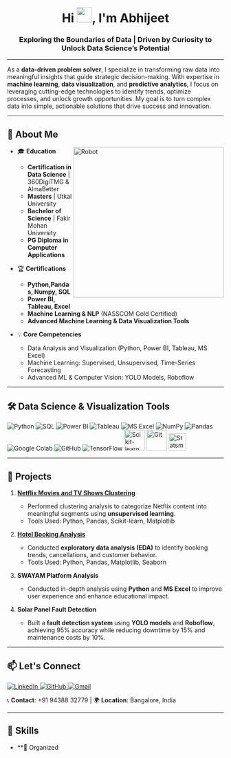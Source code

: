 <h1 align="center"> Hi <img src="https://media.giphy.com/media/hvRJCLFzcasrR4ia7z/giphy.gif" width="35px">, I'm Abhijeet</h1>

<h3 align="center"> Exploring the Boundaries of Data | Driven by Curiosity to Unlock Data Science’s Potential</h3>

---

As a **data-driven problem solver**, I specialize in transforming raw data into meaningful insights that guide strategic decision-making. With expertise in **machine learning**, **data visualization**, and **predictive analytics**, I focus on leveraging cutting-edge technologies to identify trends, optimize processes, and unlock growth opportunities. My goal is to turn complex data into simple, actionable solutions that drive success and innovation.

---

## 🌟 About Me

<p align="left">
    <img src="https://camo.githubusercontent.com/80790b1465d51a02453bb5551c9ef76faf52dcdf48804221641749e4c1cec986/68747470733a2f2f6d656469612e74656e6f722e636f6d2f436967707a6170656d736f41414141692f68692d726f626f742e676966" alt="Robot" width="350" align="right">
</p>

- 🎓 **Education**
    - **Certification in Data Science** | 360DigiTMG & AlmaBetter
    - **Masters** | Utkal University
    - **Bachelor of Science** | Fakir Mohan University
    - **PG Diploma in Computer Applications**

- 🏆 **Certifications**
    - **Python,Pandas, Numpy, SQL**
    - **Power BI, Tableau, Excel**
    - **Machine Learning & NLP** (NASSCOM Gold Certified)
    - **Advanced Machine Learning & Data Visualization Tools**

- 💡 **Core Competencies**
    - Data Analysis and Visualization (Python, Power BI, Tableau, MS Excel)
    - Machine Learning: Supervised, Unsupervised, Time-Series Forecasting
    - Advanced ML & Computer Vision: YOLO Models, Roboflow

---

## 🛠️ Data Science & Visualization Tools

<p align="left">
    <img src="https://img.icons8.com/color/48/python--v1.png" alt="Python"/>
    <img src="https://img.icons8.com/color/48/sql.png" alt="SQL"/>
    <img src="https://img.icons8.com/color/48/power-bi.png" alt="Power BI"/>
    <img src="https://img.icons8.com/color/48/tableau-software.png" alt="Tableau"/>
    <img src="https://img.icons8.com/color/48/microsoft-excel-2019.png" alt="MS Excel"/>
    <img src="https://img.icons8.com/color/48/numpy.png" alt="NumPy"/>
    <img src="https://img.icons8.com/color/48/pandas.png" alt="Pandas"/>
    <img src="https://img.icons8.com/color/48/google-colab.png" alt="Google Colab"/>
    <img src="https://img.icons8.com/fluency/48/github.png" alt="GitHub"/>
    <img src="https://img.icons8.com/color/48/tensorflow.png" alt="TensorFlow"/>
    <img src="https://camo.githubusercontent.com/dd749c222d8c2520e9595af51d39578b46e22d5190fe5b2f31c01bc32446321e/68747470733a2f2f75706c6f61642e77696b696d656469612e6f72672f77696b6970656469612f636f6d6d6f6e732f302f30352f5363696b69745f6c6561726e5f6c6f676f5f736d616c6c2e737667" alt="Scikit-learn" width="48"/>
    <img src="https://camo.githubusercontent.com/ff5301ef7472dbdf522b776167a8af8c326299fe8175e53f6b052bbcc04533e3/68747470733a2f2f7777772e766563746f726c6f676f2e7a6f6e652f6c6f676f732f6769742d73636d2f6769742d73636d2d69636f6e2e737667" alt="Git" width="48"/>
    <img src="https://camo.githubusercontent.com/5f9ecbda6c808480839677235cb0116d97cffb54f8c564ed4daf2da1d7d8237a/68747470733a2f2f7777772e73746174736d6f64656c732e6f72672f737461626c652f5f696d616765732f73746174736d6f64656c732d6c6f676f2d76322d6e6f2d746578742e737667" alt="Statsmodels" width="40"/>
</p>

---

## 🚀 Projects

1. **[Netflix Movies and TV Shows Clustering](https://github.com/ImAbhijeetPanda/Netflix-Movies-and-TV-Shows-Clustering/blob/main/README.md)**
    - Performed clustering analysis to categorize Netflix content into meaningful segments using **unsupervised learning**.
    - Tools Used: Python, Pandas, Scikit-learn, Matplotlib

2. **[Hotel Booking Analysis](https://github.com/ImAbhijeetPanda/Hotel-Booking/blob/main/README.md)**
    - Conducted **exploratory data analysis (EDA)** to identify booking trends, cancellations, and customer behavior.
    - Tools Used: Python, Pandas, Matplotlib, Seaborn

3. **SWAYAM Platform Analysis**
    - Conducted in-depth analysis using **Python** and **MS Excel** to improve user experience and enhance educational impact.

4. **Solar Panel Fault Detection**
    - Built a **fault detection system** using **YOLO models** and **Roboflow**, achieving 95% accuracy while reducing downtime by 15% and maintenance costs by 10%.

---

## 📫 Let's Connect

<p align="left">
    <a href="https://www.linkedin.com/in/imabhijeetpanda" target="_blank">
        <img src="https://img.icons8.com/color/48/linkedin.png" alt="LinkedIn"/>
    </a>
    <a href="https://github.com/ImAbhijeetPanda" target="_blank">
        <img src="https://img.icons8.com/fluency/48/github.png" alt="GitHub"/>
    </a>
    <a href="mailto:iamabhijeetpanda@gmail.com" target="_blank">
        <img src="https://img.icons8.com/color/48/gmail-new.png" alt="Gmail"/>
    </a>
</p>

📞 **Contact**: +91 94388 32779 | 🌍 **Location**: Bangalore, India

---

## 💼 Skills

- **🔹 Organized
